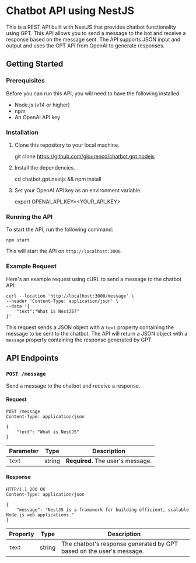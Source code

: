 
# Chatbot API using NestJS

This is a REST API built with NestJS that provides chatbot functionality using GPT. This API allows you to send a message to the bot and receive a response based on the message sent. The API supports JSON input and output and uses the GPT API from OpenAI to generate responses.

## Getting Started

### Prerequisites

Before you can run this API, you will need to have the following installed:

-   Node.js (v14 or higher)
-   npm
-   An OpenAI API key

### Installation

1.  Clone this repository to your local machine.

	git clone https://github.com/glourenco/chatbot.gpt.nodejs

2.  Install the dependencies.

	cd chatbot.gpt.nestjs && npm install

3.  Set your OpenAI API key as an environment variable.

    export OPENAI_API_KEY=<YOUR_API_KEY>

### Running the API

To start the API, run the following command:

    npm start 

This will start the API on `http://localhost:3000`.

### Example Request

Here's an example request using cURL to send a message to the chatbot API:

    curl --location 'http://localhost:3000/message' \
    --header 'Content-Type: application/json' \
    --data '{
        "text":"What is NestJS?"
    }'

This request sends a JSON object with a `text` property containing the message to be sent to the chatbot. The API will return a JSON object with a `message` property containing the response generated by GPT.

## API Endpoints

### `POST /message`

Send a message to the chatbot and receive a response.

#### Request

    POST /message
    Content-Type: application/json
    
    {
        "text": "What is NestJS"
    }

| Parameter | Type | Description | 
| --------- | ------ | ---------------------------- |
 | `text` | string | **Required.** The user's message. |


#### Response

    HTTP/1.1 200 OK
    Content-Type: application/json
    
    {
        "message": "NestJS is a framework for building efficient, scalable Node.js web applications."
    }

| Property | Type | Description |
 | -------- | ------ | ----------------------------------------------------------------- |
  | `text` | string | The chatbot's response generated by GPT based on the user's message. |


